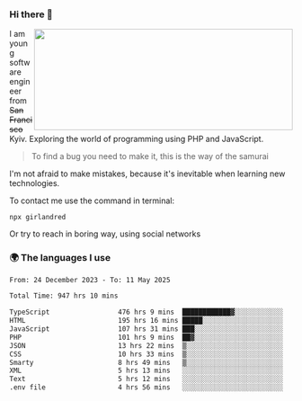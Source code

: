 ### Hi there 👋  

<img align='right' src="https://github-readme-stats.vercel.app/api?username=girlandred&count_private=true&show_icons=true&include_all_commits=true&hide_rank=true&hide_title=true&theme=buefy&card_width=300" width=460 height=180>


I am young software engineer from ~~San Francisco~~ Kyiv. Exploring the world of programming using PHP and JavaScript.


> To find a bug you need to make it, this is the way of the samurai



I'm not afraid to make mistakes, because it's inevitable when learning new technologies.

To contact me use the command in terminal:

```
npx girlandred
```

Or try to reach in boring way, using social networks


### 🌍 The languages I use

<!--START_SECTION:waka-->

```txt
From: 24 December 2023 - To: 11 May 2025

Total Time: 947 hrs 10 mins

TypeScript                 476 hrs 9 mins  ████████████▓░░░░░░░░░░░░   50.26 %
HTML                       195 hrs 16 mins █████░░░░░░░░░░░░░░░░░░░░   20.61 %
JavaScript                 107 hrs 31 mins ███░░░░░░░░░░░░░░░░░░░░░░   11.35 %
PHP                        101 hrs 9 mins  ██▓░░░░░░░░░░░░░░░░░░░░░░   10.68 %
JSON                       13 hrs 22 mins  ▒░░░░░░░░░░░░░░░░░░░░░░░░   01.41 %
CSS                        10 hrs 33 mins  ▒░░░░░░░░░░░░░░░░░░░░░░░░   01.11 %
Smarty                     8 hrs 49 mins   ▒░░░░░░░░░░░░░░░░░░░░░░░░   00.93 %
XML                        5 hrs 13 mins   ░░░░░░░░░░░░░░░░░░░░░░░░░   00.55 %
Text                       5 hrs 12 mins   ░░░░░░░░░░░░░░░░░░░░░░░░░   00.55 %
.env file                  4 hrs 56 mins   ░░░░░░░░░░░░░░░░░░░░░░░░░   00.52 %
```

<!--END_SECTION:waka-->
